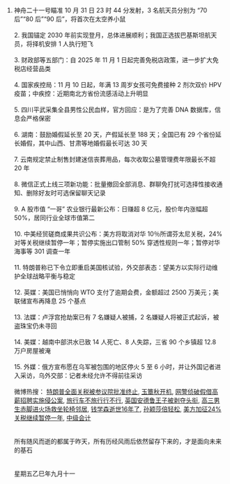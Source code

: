 1. 神舟二十一号瞄准 10 月 31 日 23 时 44 分发射，3 名航天员分别为 “70 后”“80 后”“90 后”，将首次在太空养小鼠 </br></br> 2. 我国锚定 2030 年前实现登月，总体进展顺利；我国正选拔巴基斯坦航天员，将择机安排 1 人执行短飞 </br></br> 3. 财政部等五部门：自 2025 年 11 月 1 日起完善免税店政策，进一步扩大免税店经营品类 </br></br> 4. 国家疾控局：11 月 10 日起，年满 13 周岁女孩可免费接种 2 剂次双价 HPV 疫苗；中疾控：近期南北方省份流感活动上升明显 </br></br> 5. 四川平武采集全县男性公民血样，官方回应：是为了完善 DNA 数据库，信息会严格保密 </br></br> 6. 湖南：鼓励婚假延长至 20 天，产假延长至 188 天；全国已有 29 个省份延长婚假，其中山西、甘肃等地婚假最长可达 30 天 </br></br> 7. 云南规定禁止制售封建迷信丧葬用品，每次收取公墓管理费年限最长不超 20 年 </br></br> 8. 微信正式上线三项新功能：批量撤回全部消息、群聊免打扰可选择性接收通知、删除好友时可选保留聊天记录 </br></br> 9. A 股市值 “一哥” 农业银行最新公布：日赚超 8 亿元，股价年内涨幅超 50%，居同行业全球市值第二 </br></br> 10. 中美经贸磋商成果共识公布：美方将取消对华 10％所谓芬太尼关税，24% 对等关税继续暂停一年；暂停实施出口管制 50% 穿透性规则一年；暂停对华海事等 301 调查一年 </br></br> 11. 特朗普称已下令立即重启美国核试验，外交部表态：望美方以实际行动维护全球战略平衡与稳定 </br></br> 12. 英媒：美国已悄悄向 WTO 支付了逾期会费，金额超过 2500 万美元；美联储宣布再降息 25 个基点 </br></br> 13. 法媒：卢浮宫抢劫案已有 7 名嫌疑人被捕，2 名嫌疑人将被正式起诉，被盗珠宝仍未寻回 </br></br> 14. 美媒：越南中部洪水已致 14 人死亡、8 人失踪，三省 90 个乡镇超 12.8 万户房屋被淹 </br></br> 15. 外媒：俄方宣布愿在乌军被包围的地区停火 5 至 6 小时，并让外国记者进入采访，乌外交部：记者未经允许不得前往采访 </br></br> 微博热搜：  [特朗普全面关税被参议院批准终止](https://s.weibo.com/weibo?q=%E7%89%B9%E6%9C%97%E6%99%AE%E5%85%A8%E9%9D%A2%E5%85%B3%E7%A8%8E%E8%A2%AB%E5%8F%82%E8%AE%AE%E9%99%A2%E6%89%B9%E5%87%86%E7%BB%88%E6%AD%A2),  [玉簟秋开机](https://s.weibo.com/weibo?q=%E7%8E%89%E7%B0%9F%E7%A7%8B%E5%BC%80%E6%9C%BA),  [网警侦破假借高薪招聘实施侵公案](https://s.weibo.com/weibo?q=%E7%BD%91%E8%AD%A6%E4%BE%A6%E7%A0%B4%E5%81%87%E5%80%9F%E9%AB%98%E8%96%AA%E6%8B%9B%E8%81%98%E5%AE%9E%E6%96%BD%E4%BE%B5%E5%85%AC%E6%A1%88),  [旅行车不旅行行不行](https://s.weibo.com/weibo?q=%E6%97%85%E8%A1%8C%E8%BD%A6%E4%B8%8D%E6%97%85%E8%A1%8C%E8%A1%8C%E4%B8%8D%E8%A1%8C),  [英国安德鲁王子被剥夺头衔](https://s.weibo.com/weibo?q=%E8%8B%B1%E5%9B%BD%E5%AE%89%E5%BE%B7%E9%B2%81%E7%8E%8B%E5%AD%90%E8%A2%AB%E5%89%A5%E5%A4%BA%E5%A4%B4%E8%A1%94),  [高三男生赤脚进火场救坐轮椅邻居](https://s.weibo.com/weibo?q=%E9%AB%98%E4%B8%89%E7%94%B7%E7%94%9F%E8%B5%A4%E8%84%9A%E8%BF%9B%E7%81%AB%E5%9C%BA%E6%95%91%E5%9D%90%E8%BD%AE%E6%A4%85%E9%82%BB%E5%B1%85),  [钱学森逝世16年了](https://s.weibo.com/weibo?q=%E9%92%B1%E5%AD%A6%E6%A3%AE%E9%80%9D%E4%B8%9616%E5%B9%B4%E4%BA%86),  [孙颖莎倍轻松](https://s.weibo.com/weibo?q=%E5%AD%99%E9%A2%96%E8%8E%8E%E5%80%8D%E8%BD%BB%E6%9D%BE),  [美方加征24%关税继续暂停一年](https://s.weibo.com/weibo?q=%E7%BE%8E%E6%96%B9%E5%8A%A0%E5%BE%8124%25%E5%85%B3%E7%A8%8E%E7%BB%A7%E7%BB%AD%E6%9A%82%E5%81%9C%E4%B8%80%E5%B9%B4),  [中级会计](https://s.weibo.com/weibo?q=%E4%B8%AD%E7%BA%A7%E4%BC%9A%E8%AE%A1)
</br></br></br>所有随风而逝的都属于昨天，所有历经风雨后依然留存下来的，才是面向未来的基石</br></br></br>星期五乙巳年九月十一